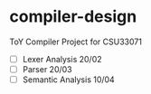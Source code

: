 # compiler-design
ToY Compiler Project for CSU33071

- [ ] Lexer Analysis 20/02
- [ ] Parser 20/03
- [ ] Semantic Analysis 10/04